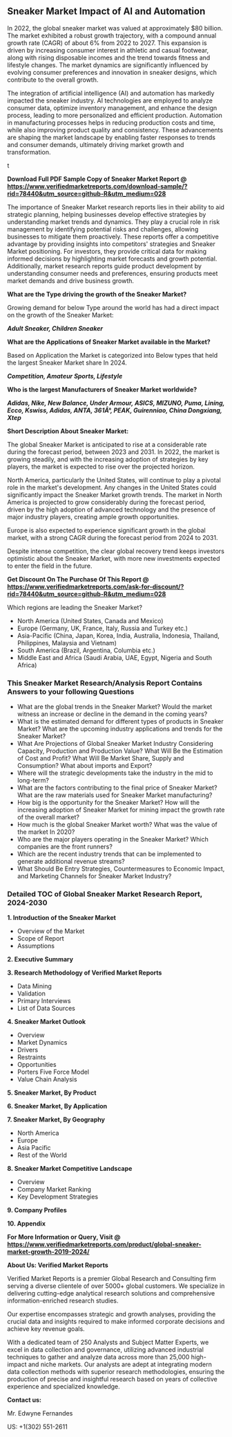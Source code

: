 <h2>Sneaker Market Impact of AI and Automation</h2><p>In 2022, the global sneaker market was valued at approximately $80 billion. The market exhibited a robust growth trajectory, with a compound annual growth rate (CAGR) of about 6% from 2022 to 2027. This expansion is driven by increasing consumer interest in athletic and casual footwear, along with rising disposable incomes and the trend towards fitness and lifestyle changes. The market dynamics are significantly influenced by evolving consumer preferences and innovation in sneaker designs, which contribute to the overall growth.</p><p>The integration of artificial intelligence (AI) and automation has markedly impacted the sneaker industry. AI technologies are employed to analyze consumer data, optimize inventory management, and enhance the design process, leading to more personalized and efficient production. Automation in manufacturing processes helps in reducing production costs and time, while also improving product quality and consistency. These advancements are shaping the market landscape by enabling faster responses to trends and consumer demands, ultimately driving market growth and transformation.</p>t</p><p id="" class=""><strong>Download Full PDF Sample Copy of Sneaker Market Report @ <a href="https://www.verifiedmarketreports.com/download-sample/?rid=78440&utm_source=github-R&utm_medium=028" target="_blank">https://www.verifiedmarketreports.com/download-sample/?rid=78440&utm_source=github-R&utm_medium=028</a></strong></p><p>The importance of&nbsp;Sneaker Market research reports lies in their ability to aid strategic planning, helping businesses develop effective strategies by understanding market trends and dynamics. They play a crucial role in risk management by identifying potential risks and challenges, allowing businesses to mitigate them proactively. These reports offer a competitive advantage by providing insights into competitors' strategies and Sneaker Market positioning. For investors, they provide critical data for making informed decisions by highlighting market forecasts and growth potential. Additionally, market research reports guide product development by understanding consumer needs and preferences, ensuring products meet market demands and drive business growth.</p><p><strong>What are the&nbsp;Type driving the growth of the Sneaker Market?</strong></p><p id="" class="">Growing demand for below Type around the world has had a direct impact on the growth of the Sneaker Market:</p><em><strong>Adult Sneaker, Children Sneaker</strong></em></p><strong>What are the&nbsp;Applications&nbsp;of Sneaker Market available in the Market?</strong></p><p id="" class="">Based on Application the Market is categorized into Below types that held the largest Sneaker Market share In 2024.</p><em><strong>Competition, Amateur Sports, Lifestyle</strong></em></p><strong>Who is the largest Manufacturers of Sneaker Market worldwide?</strong></p><p><em><strong>Adidas, Nike, New Balance, Under Armour, ASICS, MIZUNO, Puma, Lining, Ecco, Kswiss, Adidas, ANTA, 361Â°, PEAK, Guirenniao, China Dongxiang, Xtep</strong></em></p><p id="" class=""><strong>Short Description About Sneaker Market:</strong></p><p>The global Sneaker Market is anticipated to rise at a considerable rate during the forecast period, between 2023 and 2031. In 2022, the market is growing steadily, and with the increasing adoption of strategies by key players, the market is expected to rise over the projected horizon.</p><p>North America, particularly the United States, will continue to play a pivotal role in the market's development. Any changes in the United States could significantly impact the Sneaker Market growth trends. The market in North America is projected to grow considerably during the forecast period, driven by the high adoption of advanced technology and the presence of major industry players, creating ample growth opportunities.</p><p>Europe is also expected to experience significant growth in the global market, with a strong CAGR during the forecast period from 2024 to 2031.</p><p>Despite intense competition, the clear global recovery trend keeps investors optimistic about the Sneaker Market, with more new investments expected to enter the field in the future.</p><p id="" class=""><strong>Get Discount On The Purchase Of This Report @ <a href="https://www.verifiedmarketreports.com/ask-for-discount/?rid=78440&utm_source=github-R&utm_medium=028" target="_blank">https://www.verifiedmarketreports.com/ask-for-discount/?rid=78440&utm_source=github-R&utm_medium=028</a></strong></p>Which regions are leading the Sneaker Market?</p><ul><li>North America (United States, Canada and Mexico)</li><li>Europe (Germany, UK, France, Italy, Russia and Turkey etc.)</li><li>Asia-Pacific (China, Japan, Korea, India, Australia, Indonesia, Thailand, Philippines, Malaysia and Vietnam)</li><li>South America (Brazil, Argentina, Columbia etc.)</li><li>Middle East and Africa (Saudi Arabia, UAE, Egypt, Nigeria and South Africa)</li></ul><h3 id="" class="">This Sneaker Market Research/Analysis Report Contains Answers to your following Questions</h3><ul><li>What are the global trends in the Sneaker Market? Would the market witness an increase or decline in the demand in the coming years?</li><li>What is the estimated demand for different types of products in Sneaker Market? What are the upcoming industry applications and trends for the Sneaker Market?</li><li>What Are Projections of Global Sneaker Market Industry Considering Capacity, Production and Production Value? What Will Be the Estimation of Cost and Profit? What Will Be Market Share, Supply and Consumption? What about imports and Export?</li><li>Where will the strategic developments take the industry in the mid to long-term?</li><li>What are the factors contributing to the final price of Sneaker Market? What are the raw materials used for Sneaker Market manufacturing?</li><li>How big is the opportunity for the Sneaker Market? How will the increasing adoption of Sneaker Market for mining impact the growth rate of the overall market?</li><li>How much is the global Sneaker Market worth? What was the value of the market In 2020?</li><li>Who are the major players operating in the Sneaker Market? Which companies are the front runners?</li><li>Which are the recent industry trends that can be implemented to generate additional revenue streams?</li><li>What Should Be Entry Strategies, Countermeasures to Economic Impact, and Marketing Channels for Sneaker Market Industry?</li></ul><h3 id="" class="">Detailed TOC of Global Sneaker Market Research Report, 2024-2030</h3><p id="" class=""><strong>1. Introduction of the Sneaker Market</strong></p><ul><li>Overview of the Market</li><li>Scope of Report</li><li>Assumptions</li></ul><p id="" class=""><strong>2. Executive Summary</strong></p><p id="" class=""><strong>3. Research Methodology of Verified Market Reports</strong></p><ul><li>Data Mining</li><li>Validation</li><li>Primary Interviews</li><li>List of Data Sources</li></ul><p id="" class=""><strong>4. Sneaker Market Outlook</strong></p><ul><li>Overview</li><li>Market Dynamics</li><li>Drivers</li><li>Restraints</li><li>Opportunities</li><li>Porters Five Force Model</li><li>Value Chain Analysis</li></ul><p id="" class=""><strong>5. Sneaker Market, By Product</strong></p><p id="" class=""><strong>6. Sneaker Market, By Application</strong></p><p id="" class=""><strong>7. Sneaker Market, By Geography</strong></p><ul><li>North America</li><li>Europe</li><li>Asia Pacific</li><li>Rest of the World</li></ul><p id="" class=""><strong>8. Sneaker Market Competitive Landscape</strong></p><ul><li>Overview</li><li>Company Market Ranking</li><li>Key Development Strategies</li></ul><p id="" class=""><strong>9. Company Profiles</strong></p><p id="" class=""><strong>10. Appendix</strong></p><p id="" class=""><strong>For More Information or Query, Visit @ <a href="https://www.verifiedmarketreports.com/product/global-sneaker-market-growth-2019-2024/" target="_blank">https://www.verifiedmarketreports.com/product/global-sneaker-market-growth-2019-2024/</a></strong></p><p id="" class=""><strong>About Us: Verified Market Reports</strong></p><p id="" class="">Verified Market Reports is a premier Global Research and Consulting firm serving a diverse clientele of over 5000+ global customers. We specialize in delivering cutting-edge analytical research solutions and comprehensive information-enriched research studies.</p><p id="" class="">Our expertise encompasses strategic and growth analyses, providing the crucial data and insights required to make informed corporate decisions and achieve key revenue goals.</p><p id="" class="">With a dedicated team of 250 Analysts and Subject Matter Experts, we excel in data collection and governance, utilizing advanced industrial techniques to gather and analyze data across more than 25,000 high-impact and niche markets. Our analysts are adept at integrating modern data collection methods with superior research methodologies, ensuring the production of precise and insightful research based on years of collective experience and specialized knowledge.</p><p id="" class=""><strong>Contact us:</strong></p><p id="" class="">Mr. Edwyne Fernandes</p><p id="" class="">US: +1(302) 551-2611</p>